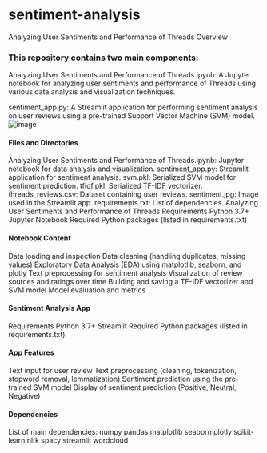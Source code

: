 # sentiment-analysis
Analyzing User Sentiments and Performance of Threads
Overview
### This repository contains two main components:

Analyzing User Sentiments and Performance of Threads.ipynb: A Jupyter notebook for analyzing user sentiments and performance of Threads using various data analysis and visualization techniques.

sentiment_app.py: A Streamlit application for performing sentiment analysis on user reviews using a pre-trained Support Vector Machine (SVM) model.
![image](https://github.com/user-attachments/assets/97ac1280-c72c-407b-8e51-a773afde7b77)

#### Files and Directories
Analyzing User Sentiments and Performance of Threads.ipynb: Jupyter notebook for data analysis and visualization.
sentiment_app.py: Streamlit application for sentiment analysis.
svm.pkl: Serialized SVM model for sentiment prediction.
tfidf.pkl: Serialized TF-IDF vectorizer.
threads_reviews.csv: Dataset containing user reviews.
sentiment.jpg: Image used in the Streamlit app.
requirements.txt: List of dependencies.
Analyzing User Sentiments and Performance of Threads
Requirements
Python 3.7+
Jupyter Notebook
Required Python packages (listed in requirements.txt)

#### Notebook Content
Data loading and inspection
Data cleaning (handling duplicates, missing values)
Exploratory Data Analysis (EDA) using matplotlib, seaborn, and plotly
Text preprocessing for sentiment analysis
Visualization of review sources and ratings over time
Building and saving a TF-IDF vectorizer and SVM model
Model evaluation and metrics

#### Sentiment Analysis App
Requirements
Python 3.7+
Streamlit
Required Python packages (listed in requirements.txt)

#### App Features
Text input for user review
Text preprocessing (cleaning, tokenization, stopword removal, lemmatization)
Sentiment prediction using the pre-trained SVM model
Display of sentiment prediction (Positive, Neutral, Negative)

#### Dependencies
List of main dependencies:
numpy
pandas
matplotlib
seaborn
plotly
scikit-learn
nltk
spacy
streamlit
wordcloud
